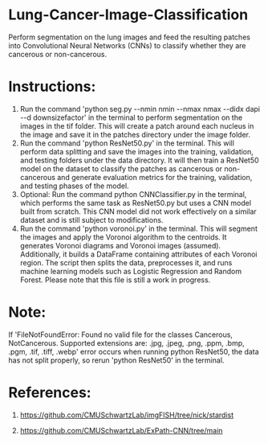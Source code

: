 # Lung-Cancer-Image-Classification

Perform segmentation on the lung images and feed the resulting patches into Convolutional Neural Networks (CNNs) to classify whether they are cancerous or non-cancerous.

# Instructions:
  1) Run the command 'python seg.py --nmin nmin --nmax nmax --didx dapi --d downsizefactor' in the terminal to perform segmentation on the images in the tif folder. This will create a patch around
     each nucleus in the image and save it in the patches directory under the image folder.
  2) Run the command 'python ResNet50.py' in the terminal. This will perform data splitting and save the images into the training, validation, and testing folders under the data directory. It will
     then train a ResNet50 model on the dataset to classify the patches as cancerous or non-cancerous and generate evaluation metrics for the training, validation, and testing phases of the model.
  3) Optional: Run the command python CNNClassifier.py in the terminal, which performs the same task as ResNet50.py but uses a CNN model built from scratch. This CNN model did not work effectively
     on a similar dataset and is still subject to modifications.
  4) Run the command 'python voronoi.py' in the terminal. This will segment the images and apply the Voronoi algorithm to the centroids. It generates Voronoi diagrams and Voronoi images (assumed). Additionally, it builds a DataFrame containing attributes of each Voronoi region. The script then splits the data, preprocesses it, and runs machine learning models such as Logistic Regression and Random Forest. Please note that this file is still a work in progress.

# Note:
  If 'FileNotFoundError: Found no valid file for the classes Cancerous, NotCancerous. Supported extensions are: .jpg, .jpeg, .png, .ppm, .bmp, .pgm, .tif, .tiff, .webp' error occurs when running
  python ResNet50, the data has not split properly, so rerun 'python ResNet50' in the terminal.

# References:
  1) https://github.com/CMUSchwartzLab/imgFISH/tree/nick/stardist
  
  2) https://github.com/CMUSchwartzLab/ExPath-CNN/tree/main
